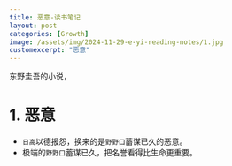 ```yaml
---
title: 恶意-读书笔记
layout: post
categories: [Growth]
image: /assets/img/2024-11-29-e-yi-reading-notes/1.jpg
customexcerpt: "恶意"
---
```


东野圭吾的小说，

# 1. 恶意

- `日高`以德报怨，换来的是`野野口`蓄谋已久的恶意。
- 极端的`野野口`蓄谋已久，把名誉看得比生命更重要。

<br>


